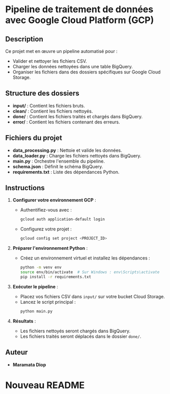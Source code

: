# Pipeline de traitement de données avec Google Cloud Platform (GCP)

## Description
Ce projet met en œuvre un pipeline automatisé pour :
- Valider et nettoyer les fichiers CSV.
- Charger les données nettoyées dans une table BigQuery.
- Organiser les fichiers dans des dossiers spécifiques sur Google Cloud Storage.

## Structure des dossiers
- **input/** : Contient les fichiers bruts.
- **clean/** : Contient les fichiers nettoyés.
- **done/** : Contient les fichiers traités et chargés dans BigQuery.
- **error/** : Contient les fichiers contenant des erreurs.

## Fichiers du projet
- **data_processing.py** : Nettoie et valide les données.
- **data_loader.py** : Charge les fichiers nettoyés dans BigQuery.
- **main.py** : Orchestre l'ensemble du pipeline.
- **schema.json** : Définit le schéma BigQuery.
- **requirements.txt** : Liste des dépendances Python.

## Instructions
1. **Configurer votre environnement GCP** :
   - Authentifiez-vous avec :
     ```bash
     gcloud auth application-default login
     ```
   - Configurez votre projet :
     ```bash
     gcloud config set project <PROJECT_ID>
     ```

2. **Préparer l'environnement Python** :
   - Créez un environnement virtuel et installez les dépendances :
     ```bash
     python -m venv env
     source env/bin/activate  # Sur Windows : env\Scripts\activate
     pip install -r requirements.txt
     ```

3. **Exécuter le pipeline** :
   - Placez vos fichiers CSV dans `input/` sur votre bucket Cloud Storage.
   - Lancez le script principal :
     ```bash
     python main.py
     ```

4. **Résultats** :
   - Les fichiers nettoyés seront chargés dans BigQuery.
   - Les fichiers traités seront déplacés dans le dossier `done/`.

## Auteur
- **Maramata Diop**
# Nouveau README







